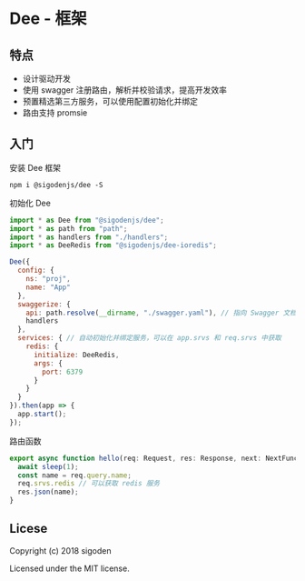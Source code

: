 # Dee - 框架

## 特点

- 设计驱动开发
- 使用 swagger 注册路由，解析并校验请求，提高开发效率
- 预置精选第三方服务，可以使用配置初始化并绑定
- 路由支持 promsie

## 入门

安装 Dee 框架

```
npm i @sigodenjs/dee -S
```

初始化 Dee

```js
import * as Dee from "@sigodenjs/dee";
import * as path from "path";
import * as handlers from "./handlers";
import * as DeeRedis from "@sigodenjs/dee-ioredis";

Dee({
  config: {
    ns: "proj",
    name: "App"
  },
  swaggerize: {
    api: path.resolve(__dirname, "./swagger.yaml"), // 指向 Swagger 文档文件
    handlers
  },
  services: { // 自动初始化并绑定服务，可以在 app.srvs 和 req.srvs 中获取
    redis: {
      initialize: DeeRedis,
      args: {
        port: 6379
      }
    }
  }
}).then(app => {
  app.start();
});

```

路由函数

```js
export async function hello(req: Request, res: Response, next: NextFunction) {
  await sleep(1);
  const name = req.query.name;
  req.srvs.redis // 可以获取 redis 服务
  res.json(name);
}
```

## Licese

Copyright (c) 2018 sigoden

Licensed under the MIT license.
